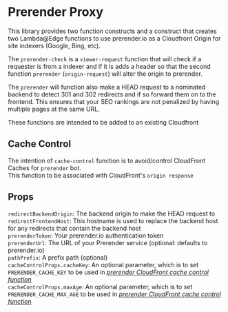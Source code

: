 # Prerender Proxy

This library provides two function constructs and a construct that creates two Lambda@Edge functions to use prerender.io as a Cloudfront Origin for site indexers (Google, Bing, etc).  

The `prerender-check` is a `viewer-request` function that will check if a requester is from a indexer and if it is adds a header so that the second function `prerender` (`origin-request`) will alter the origin to prerender.

The `prerender` will function also make a HEAD request to a nominated backend to detect 301 and 302 redirects and if so forward them on to the frontend. This ensures that your SEO rankings are not penalized by having multiple pages at the same URL.

These functions are intended to be added to an existing Cloudfront  

## Cache Control

The intention of `cache-control` function is to avoid/control CloudFront Caches for `prerender` bot.  
This function to be associated with CloudFront's `origin response`

## Props

`redirectBackendOrigin`: The backend origin to make the HEAD request to  
`redirectFrontendHost`: This hostname is used to replace the backend host for any redirects that contain the backend host  
`prerenderToken`: Your prerender.io authentication token  
`prerenderUrl`: The URL of your Prerender service (optional: defaults to prerender.io)  
`pathPrefix`: A prefix path (optional)  
`cacheControlProps.cacheKey`: An optional parameter, which is to set `PRERENDER_CACHE_KEY` to be used in *[prerender CloudFront cache control function]*  
`cacheControlProps.maxAge`:  An optional parameter, which is to set `PRERENDER_CACHE_MAX_AGE` to be used in *[prerender CloudFront cache control function]*  

[prerender CloudFront cache control function]:lib/handlers/cache-control.ts